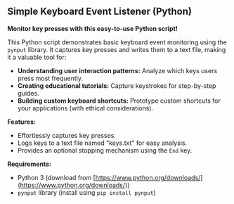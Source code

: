 ## Simple Keyboard Event Listener (Python)
**Monitor key presses with this easy-to-use Python script!**

This Python script demonstrates basic keyboard event monitoring using the `pynput` library. It captures key presses and writes them to a text file, making it a valuable tool for:

- **Understanding user interaction patterns:** Analyze which keys users press most frequently.
- **Creating educational tutorials:** Capture keystrokes for step-by-step guides.
- **Building custom keyboard shortcuts:** Prototype custom shortcuts for your applications (with ethical considerations).

**Features:**

* Effortlessly captures key presses.
* Logs keys to a text file named "keys.txt" for easy analysis.
* Provides an optional stopping mechanism using the `End` key.

**Requirements:**

* Python 3 (download from [https://www.python.org/downloads/](https://www.python.org/downloads/))
* `pynput` library (install using `pip install pynput`)

